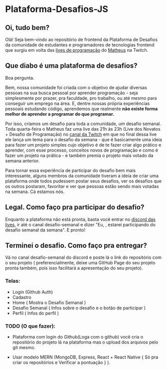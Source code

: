 ﻿
# Plataforma-Desafios-JS

## Oi, tudo bem?
Olá! Seja bem-vindo ao repositório de frontend da Plataforma de Desafios da comunidade de estudantes e programadores de tecnologias frontend que surgiu em volta das [lives de programação](https://www.twitch.tv/mbernardes19/) do [Matheus](https://github.com/mbernardes19) na Twitch.

## Que diabo é uma plataforma de desafios?

Boa pergunta.

Bem, nossa comunidade foi criada com o objetivo de ajudar diversas pessoas na sua busca pessoal por aprender programação - seja simplesmente por prazer, pra faculdade, pro trabalho, ou até mesmo para conseguir um emprego na área. E, dentre nossas própria experiências pessoais estudando código, aprendemos que realmente **não existe forma melhor de aprender a programar do que programar.**

Por isso, criamos um desafio para toda a comunidade, um desafio semanal. Toda quarta-feira o Matheus faz uma live das 21h às 23h (Live dos Novatos + Desafio de Programação) no [canal da Twitch](https://www.twitch.tv/mbernardes19/) em que no final dessa live ele lança um tema para o desafio da semana - que é basicamente uma ideia para fazer um projeto simples cujo objetivo é de te fazer criar algo prático e aprender, com esse processo, conceitos novos de programação e como é fazer um projeto na prática - e também premia o projeto mais votado da semana anterior.

Para tornar essa experiência de participar do desafio bem mais interessante, alguns membros da comunidade tiveram a ideia de criar uma plataforma onde todos pudessem postar seus desafios, ver os desafios que os outros postaram, favoritar e ver que pessoas estão sendo mais votadas na semana. Cá estamos nós.

## Legal. Como faço pra participar do desafio?
Enquanto a plataforma não está pronta, basta você entrar no [discord das lives](https://discord.gg/6MT6SBx), ir até o canal desafio-semanal e dizer "Eu, <nome>, estarei participando do desafio semanal da semana". E pronto!

## Terminei o desafio. Como faço pra entregar?
Vá no canal desafio-semanal do discord e poste lá o link do repositório com o seu projeto ( preferencialmente, deixe uma GitHub Page do seu projeto pronta também, pois isso facilitará a apresentação do seu projeto).





### Telas:
- Login (Github Auth)
- Cadastro
- Home ( Mostra o Desafio Semanal )
- Desafio Semanal ( Infos sobre o desafio e o botão de participar )
- Perfil ( Infos do perfil )

### TODO (O que fazer):

- Plataforma com login do Github(Loga com o github) você cria o repositório do projeto lá na plataforma mas o upload dos arquivos pelo git mesmo.

- Usar modelo MERN (MongoDB, Express, React + React Native { Só pra criar os repositórios e Verificar a pontuação } ).